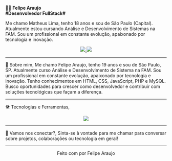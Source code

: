 👨‍💻 **Felipe Araujo**  
**#Desenvolvedor FullStack#**

Me chamo Matheus Lima, tenho 18 anos e sou de São Paulo (Capital). Atualmente estou cursando Análise e Desenvolvimento de Sistemas na FAM. Sou um profissional em constante evolução, apaixonado por tecnologia e inovação.

<p align="center">
  <a href="https://www.linkedin.com/in/felipe-ferreira-araujo-dev" target="_blank">
    <img src="https://img.shields.io/badge/-LinkedIn-0A66C2?style=for-the-badge&logo=linkedin&logoColor=white">
  </a>
  <a href="mailto:felipeferreiraaraujo26@gmail.com">
    <img src="https://img.shields.io/badge/-Email-EA4335?style=for-the-badge&logo=gmail&logoColor=white">
  </a>
</p>


---

🚀 Sobre mim,
Me chamo Felipe Araujo, tenho 19 anos e sou de São Paulo, SP.
Atualmente curso Análise e Desenvolvimento de Sistema na FAM.
Sou um profissional em constante evolução, apaixonado por tecnologia e inovação.
Tenho conhecimentos em HTML, CSS, JavaScript, PHP e MySQL. Busco oportunidades para crescer como desenvolvedor e contribuir com soluções tecnológicas que façam a diferença.

---

🛠️ Tecnologias e Ferramentas,
<p align="center">
  <img src="https://skillicons.dev/icons?i=html,css,js,php,mysql,vscode,github" />
</p>

---

🤝 Vamos nos conectar?,
Sinta-se à vontade para me chamar para conversar sobre projetos, colaborações ou tecnologia em geral!

---

<p align="center">
  Feito com por Felipe Araujo
</p>

